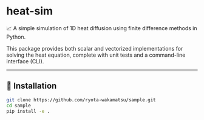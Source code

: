 
# heat-sim

📈 A simple simulation of 1D heat diffusion using finite difference methods in Python.

This package provides both scalar and vectorized implementations for solving the heat equation, complete with unit tests and a command-line interface (CLI).

---

## 🔧 Installation

```bash
git clone https://github.com/ryota-wakamatsu/sample.git
cd sample
pip install -e .

